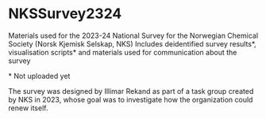 # NKSSurvey2324
Materials used for the 2023-24 National Survey for the Norwegian Chemical Society (Norsk Kjemisk Selskap, NKS)
Includes deidentified survey results*, visualisation scripts* and materials used for communication about the survey

\* Not uploaded yet

The survey was designed by Illimar Rekand as part of a task group created by NKS in 2023, whose goal was to investigate how the organization could renew itself.
